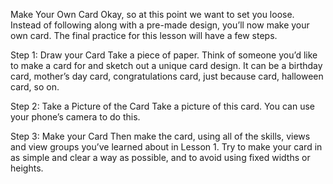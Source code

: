 Make Your Own Card
Okay, so at this point we want to set you loose. Instead of following along with a pre-made design, you’ll now make your own card. The final practice for this lesson will have a few steps.

Step 1: Draw your Card
Take a piece of paper. Think of someone you’d like to make a card for and sketch out a unique card design. It can be a birthday card, mother’s day card, congratulations card, just because card, halloween card, so on.

Step 2: Take a Picture of the Card
Take a picture of this card. You can use your phone’s camera to do this.

Step 3: Make your Card
Then make the card, using all of the skills, views and view groups you’ve learned about in Lesson 1. Try to make your card in as simple and clear a way as possible, and to avoid using fixed widths or heights.
